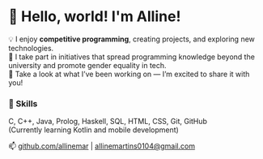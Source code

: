 # 👋 Hello, world! I'm Alline! 

💡 I enjoy **competitive programming**, creating projects, and exploring new technologies.  
🌱 I take part in initiatives that spread programming knowledge beyond the university and promote gender equality in tech.  
📂 Take a look at what I’ve been working on — I’m excited to share it with you!

### 🔧 Skills  
C, C++, Java, Prolog, Haskell, SQL, HTML, CSS, Git, GitHub  
(Currently learning Kotlin and mobile development)

📫 [github.com/allinemar](https://github.com/allinemar) | allinemartins0104@gmail.com  
